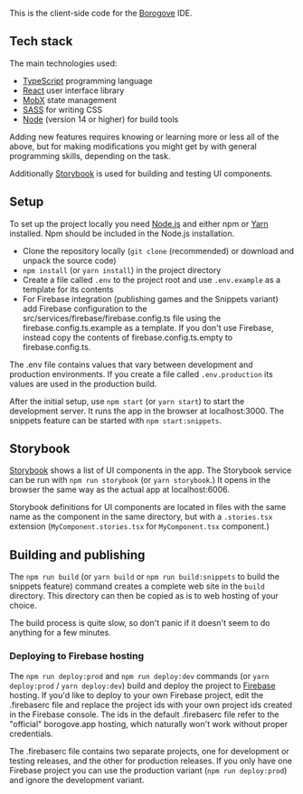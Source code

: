 This is the client-side code for the [Borogove](https://borogove.app) IDE.


## Tech stack

The main technologies used:

* [TypeScript](https://www.typescriptlang.org) programming language
* [React](https://reactjs.org) user interface library
* [MobX](https://mobx.js.org) state management
* [SASS](https://sass-lang.com) for writing CSS
* [Node](https://nodejs.org) (version 14 or higher) for build tools

Adding new features requires knowing or learning more or less all of the above, but for making modifications you might get by with general programming skills, depending on the task.

Additionally [Storybook](https://storybook.js.org) is used for building and testing UI components.


## Setup

To set up the project locally you need [Node.js](https://nodejs.org) and either npm or [Yarn](https://yarnpkg.com) installed. Npm should be included in the Node.js installation.

* Clone the repository locally (`git clone` (recommended) or download and unpack the source code)
* `npm install` (or `yarn install`) in the project directory
* Create a file called `.env` to the project root and use `.env.example` as a template for its contents
* For Firebase integration (publishing games and the Snippets variant) add Firebase configuration to the src/services/firebase/firebase.config.ts file using the firebase.config.ts.example as a template. If you don't use Firebase, instead copy the contents of firebase.config.ts.empty to firebase.config.ts.

The .env file contains values that vary between development and production environments. If you create a file called `.env.production` its values are used in the production build.

After the initial setup, use `npm start` (or `yarn start`) to start the development server. It runs the app in the browser at localhost:3000. The snippets feature can be started with `npm start:snippets`.


## Storybook

[Storybook](https://storybook.js.org) shows a list of UI components in the app. The Storybook service can be run with `npm run storybook` (or `yarn storybook`.) It opens in the browser the same way as the actual app at localhost:6006.

Storybook definitions for UI components are located in files with the same name as the component in the same directory, but with a `.stories.tsx` extension (`MyComponent.stories.tsx` for `MyComponent.tsx` component.)


## Building and publishing

The `npm run build` (or `yarn build` or `npm run build:snippets` to build the snippets feature) command creates a complete web site in the `build` directory. This directory can then be copied as is to web hosting of your choice.

The build process is quite slow, so don't panic if it doesn't seem to do anything for a few minutes.


### Deploying to Firebase hosting

The `npm run deploy:prod` and `npm run deploy:dev` commands (or `yarn deploy:prod` / `yarn deploy:dev`) build and deploy the project to [Firebase](https://firebase.google.com) hosting. If you'd like to deploy to your own Firebase project, edit the .firebaserc file and replace the project ids with your own project ids created in the Firebase console. The ids in the default .firebaserc file refer to the "official" borogove.app hosting, which naturally won't work without proper credentials.

The .firebaserc file contains two separate projects, one for development or testing releases, and the other for production releases. If you only have one Firebase project you can use the production variant (`npm run deploy:prod`) and ignore the development variant.

